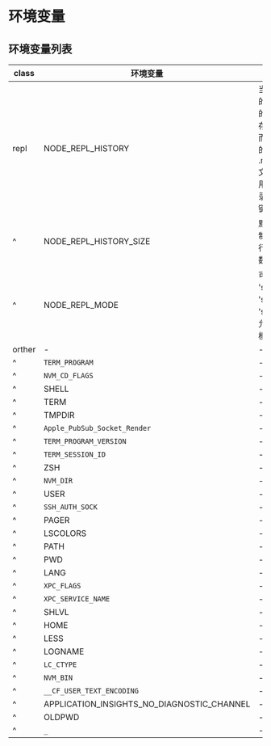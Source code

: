 # 环境变量

## 环境变量列表

| class  | 环境变量                                   | more                                                                                                                                                                 |
| ------ | ------------------------------------------ | -------------------------------------------------------------------------------------------------------------------------------------------------------------------- |
| repl   | NODE_REPL_HISTORY                          | 当给定了一个有效的路径，则 REPL 的历史记录将被保存到指定的文件，而不是用户目录下的 .node_repl_history 文件。 设为 '' 将禁用 REPL 历史记录。 值两头的空格键会被去掉。 |
| ^      | NODE_REPL_HISTORY_SIZE                     | 默认为 1000。控制历史记录的最大行数。必须是正数。                                                                                                                    |
| ^      | NODE_REPL_MODE                             | 可以是 'sloppy' 或 'strict'。 默认是 'sloppy', 在 'sloppy' 模式下，允许代码在非严格模式下运行。                                                                      |
| orther | -                                          | -                                                                                                                                                                    |
| ^      | `TERM_PROGRAM`                             | -                                                                                                                                                                    |
| ^      | `NVM_CD_FLAGS`                             | -                                                                                                                                                                    |
| ^      | SHELL                                      | -                                                                                                                                                                    |
| ^      | TERM                                       | -                                                                                                                                                                    |
| ^      | TMPDIR                                     | -                                                                                                                                                                    |
| ^      | `Apple_PubSub_Socket_Render`               | -                                                                                                                                                                    |
| ^      | `TERM_PROGRAM_VERSION`                     | -                                                                                                                                                                    |
| ^      | `TERM_SESSION_ID`                          | -                                                                                                                                                                    |
| ^      | ZSH                                        | -                                                                                                                                                                    |
| ^      | `NVM_DIR`                                  | -                                                                                                                                                                    |
| ^      | USER                                       | -                                                                                                                                                                    |
| ^      | `SSH_AUTH_SOCK`                            | -                                                                                                                                                                    |
| ^      | PAGER                                      | -                                                                                                                                                                    |
| ^      | LSCOLORS                                   | -                                                                                                                                                                    |
| ^      | PATH                                       | -                                                                                                                                                                    |
| ^      | PWD                                        | -                                                                                                                                                                    |
| ^      | LANG                                       | -                                                                                                                                                                    |
| ^      | `XPC_FLAGS`                                | -                                                                                                                                                                    |
| ^      | `XPC_SERVICE_NAME`                         | -                                                                                                                                                                    |
| ^      | SHLVL                                      | -                                                                                                                                                                    |
| ^      | HOME                                       | -                                                                                                                                                                    |
| ^      | LESS                                       | -                                                                                                                                                                    |
| ^      | LOGNAME                                    | -                                                                                                                                                                    |
| ^      | `LC_CTYPE`                                 | -                                                                                                                                                                    |
| ^      | `NVM_BIN`                                  | -                                                                                                                                                                    |
| ^      | `__CF_USER_TEXT_ENCODING`                  | -                                                                                                                                                                    |
| ^      | APPLICATION_INSIGHTS_NO_DIAGNOSTIC_CHANNEL | -                                                                                                                                                                    |
| ^      | OLDPWD                                     | -                                                                                                                                                                    |
| ^      | `_`                                        | -                                                                                                                                                                    |

